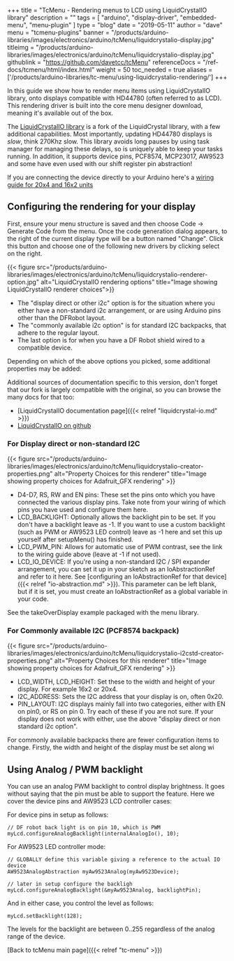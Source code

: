 +++
title = "TcMenu - Rendering menus to LCD using LiquidCrystalIO library"
description = ""
tags = [ "arduino", "display-driver", "embedded-menu", "menu-plugin" ]
type = "blog"
date = "2019-05-11"
author =  "dave"
menu = "tcmenu-plugins"
banner = "/products/arduino-libraries/images/electronics/arduino/tcMenu/liquidcrystalio-display.jpg"
titleimg = "/products/arduino-libraries/images/electronics/arduino/tcMenu/liquidcrystalio-display.jpg"
githublink = "https://github.com/davetcc/tcMenu"
referenceDocs = "/ref-docs/tcmenu/html/index.html"
weight = 50
toc_needed = true
aliases = ['/products/arduino-libraries/tc-menu/using-liquidcrystalio-rendering/']
+++

In this guide we show how to render menu items using LiquidCrystalIO library, onto displays compatible with HD44780 (often referred to as LCD). This rendering driver is built into the core menu designer download, meaning it's available out of the box.

The [LiquidCrystalIO library](https://github.com/davetcc/LiquidCrystalIO) is a fork of the LiquidCrystal library, with a few additional capabilities. Most importantly, updating HD44780 displays is *slow*, think 270Khz slow. This library avoids long pauses by using task manager for managing these delays, so is uniquely able to keep your tasks running. In addition, it supports device pins, PCF8574, MCP23017, AW9523 and some have even used with our shift register pin abstraction!

If you are connecting the device directly to your Arduino here's a [wiring guide for 20x4 and 16x2 units](https://www.thecoderscorner.com/electronics/microcontrollers/driving-displays/90-wiring-a-20x4-character-display-to-an-arduino-board/)

## Configuring the rendering for your display

First, ensure your menu structure is saved and then choose Code -> Generate Code from the menu. Once the code generation dialog appears, to the right of the current display type will be a button named "Change". Click this button and choose one of the following new drivers by clicking select on the right.

{{< figure src="/products/arduino-libraries/images/electronics/arduino/tcMenu/liquidcrystalio-renderer-option.jpg" alt="LiquidCrystalIO rendering options" title="Image showing LiquidCrystalIO renderer choices">}}

* The "display direct or other i2c" option is for the situation where you either have a non-standard i2c arrangement, or are using Arduino pins other than the DFRobot layout.
* The "commonly available i2c option" is for standard I2C backpacks, that adhere to the regular layout.
* The last option is for when you have a DF Robot shield wired to a compatible device.   

Depending on which of the above options you picked, some additional properties may be added:

Additional sources of documentation specific to this version, don't forget that our fork is largely compatible with the original, so you can browse the many docs for that too:

* [LiquidCrystalIO documentation page]({{< relref "liquidcrystal-io.md" >}})
* [LiquidCrystalIO on github](https://github.com/davetcc/LiquidCrystalIO)

### For Display direct or non-standard I2C

{{< figure src="/products/arduino-libraries/images/electronics/arduino/tcMenu/liquidcrystalio-creator-properties.png" alt="Property Choices for this renderer" title="Image showing property choices for Adafruit_GFX rendering" >}}

* D4-D7, RS, RW and EN pins: These set the pins onto which you have connected the various display pins. Take note from your wiring of which pins you have used and configure them here. 
* LCD_BACKLIGHT: Optionally allows the backlight pin to be set. If you don't have a backlight leave as -1. If you want to use a custom backlight (such as PWM or AW9523 LED control) leave as -1 here and set this up yourself after setupMenu() has finished.  
* LCD_PWM_PIN: Allows for automatic use of PWM contrast, see the link to the wiring guide above (leave at -1 if not used).
* LCD_IO_DEVICE: If you're using a non-standard I2C / SPI expander arrangement, you can set it up in your sketch as an IoAbstractionRef and refer to it here. See [configuring an IoAbstractionRef for that device]({{< relref "io-abstraction.md" >}}). This parameter can be left blank, but if it is set, you must create an IoAbstractionRef as a global variable in your code.

See the takeOverDisplay example packaged with the menu library.   

### For Commonly available I2C (PCF8574 backpack)

{{< figure src="/products/arduino-libraries/images/electronics/arduino/tcMenu/liquidcrystalio-i2cstd-creator-properties.png" alt="Property Choices for this renderer" title="Image showing property choices for Adafruit_GFX rendering" >}}

* LCD_WIDTH, LCD_HEIGHT: Set these to the width and height of your display. For example 16x2 or 20x4.
* I2C_ADDRESS: Sets the I2C address that your display is on, often 0x20.
* PIN_LAYOUT: I2C displays mainly fall into two categories, either with EN on pin0, or RS on pin 0. Try each of these if you are not sure. If your display does not work with either, use the above "display direct or non standard i2c option".  

For commonly available backpacks there are fewer configuration items to change. Firstly, the width and height of the display must be set along wi

## Using Analog / PWM backlight

You can use an analog PWM backlight to control display brightness. It goes without saying that the pin must be able to support the feature. Here we cover the device pins and AW9523 LCD controller cases:

For device pins in setup as follows:

    // DF robot back light is on pin 10, which is PWM
    myLcd.configureAnalogBacklight(internalAnalogIo(), 10);

For AW9523 LED controller mode:

    // GLOBALLY define this variable giving a reference to the actual IO device
    AW9523AnalogAbstraction myAw9523Analog(myAw9523Device);

    // later in setup configure the backligh 
    myLcd.configureAnalogBacklight(&myAw9523Analog, backlightPin);

And in either case, you control the level as follows:

    myLcd.setBacklight(128);

The levels for the backlight are between 0..255 regardless of the analog range of the device.

[Back to tcMenu main page]({{< relref "tc-menu" >}}) 
